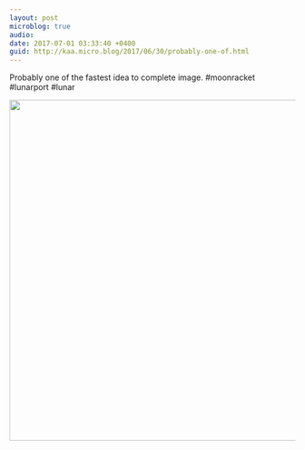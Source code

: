 ```yaml
---
layout: post
microblog: true
audio: 
date: 2017-07-01 03:33:40 +0400
guid: http://kaa.micro.blog/2017/06/30/probably-one-of.html
---
```

Probably one of the fastest idea to complete image. #moonracket #lunarport #lunar

<img src="http://www.kaa.bz/uploads/2018/268e502db2.jpg" width="600" height="600" />
